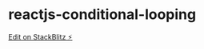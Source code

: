# reactjs-conditional-looping

[Edit on StackBlitz ⚡️](https://stackblitz.com/edit/reactjs-conditional-looping)